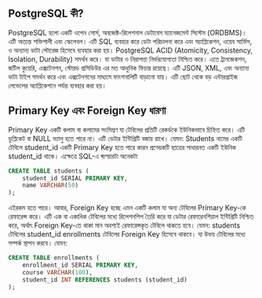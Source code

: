 ## PostgreSQL কী?

PostgreSQL হলো একটি ওপেন সোর্স, অবজেক্ট-রিলেশনাল ডেটাবেস ম্যানেজমেন্ট সিস্টেম (ORDBMS)। এটি অত্যন্ত শক্তিশালী এবং স্কেলেবল। এটি SQL ব্যবহার করে ডেটা পরিচালনা করে এবং অ্যাপ্লিকেশন, ওয়েব সার্ভিস, ও অন্যান্য ডাটা স্টোরেজ হিসেবে ব্যবহার করা হয়। PostgreSQL ACID (Atomicity, Consistency, Isolation, Durability) সমর্থন করে। যা ডাটার ও নিরাপত্তা নির্ভরযোগ্যতা নিশ্চিত করে। এতে ট্রানজেকশন, জটিল কুয়েরি, এক্সটেনশন,  স্টোরড প্রসিডিউর এর মত আধুনিক ফিচার রয়েছে। এটি JSON, XML, এবং অন্যান্য ডাটা টাইপ সমর্থন করে এবং এক্সটেনশনের মাধ্যমে ফাংশনালিটি বাড়ানো যায়। এটি ছোট থেকে বড় এন্টারপ্রাইজ লেভেলের অ্যাপ্লিকেশনে পর্যন্ত ব্যবহার করা হয়।

## Primary Key এবং Foreign Key ধারণা

Primary Key একটি কলাম বা কলামের সংমিশ্রণ যা টেবিলের প্রতিটি রেকর্ডকে ইউনিকভাবে চিহ্নিত করে। এটি ডুপ্লিকেট বা NULL ভ্যালু হতে পারে না। এটি ডেটার ইন্টিগ্রিটি বজায় রাখে। 
যেমন: Students নামের একটি টেবিলে student_id একটি Primary Key হতে পারে কারন প্রত্য়েকটি ছাত্রের সাধারনত একটি ইউনিক student_id থাকে। এক্ষেত্রে SQL-এ ব্য়প্য়ারটা অনেকটা 
```sql
CREATE TABLE students (
    student_id SERIAL PRIMARY KEY,
    name VARCHAR(50)
);
```
এইরকম হতে পারে। আবার,
Foreign Key হচ্ছে এমন একটি কলাম যা অন্য টেবিলের Primary Key-কে রেফারেন্স করে। এটি এক বা একাধিক টেবিলের মধ্যে রিলেশনশিপ তৈরি করে যা ডেটার রেফারেনশিয়াল ইন্টিগ্রিটি নিশ্চিত করে, অর্থাৎ Foreign Key-তে থাকা মান অবশ্যই রেফারেন্সকৃত টেবিলে থাকতে হবে। যেমন: students টেবিলের student_id enrollments টেবিলের Foreign Key হিসেবে থাকবে। যা উভয় টেবিলের মধ্যে সম্পর্ক স্থাপন করবে। যেমন: 
```sql
CREATE TABLE enrollments (
    enrollment_id SERIAL PRIMARY KEY,
    course VARCHAR(100),
    student_id INT REFERENCES students (student_id)
);
```